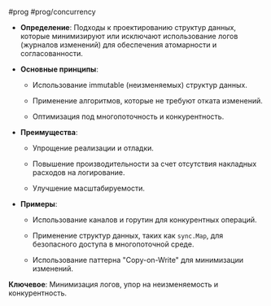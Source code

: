 #prog #prog/concurrency 


- **Определение**: Подходы к проектированию структур данных, которые минимизируют или исключают использование логов (журналов изменений) для обеспечения атомарности и согласованности.
    
- **Основные принципы**:
    
    - Использование immutable (неизменяемых) структур данных.
        
    - Применение алгоритмов, которые не требуют отката изменений.
        
    - Оптимизация под многопоточность и конкурентность.
        
- **Преимущества**:
    
    - Упрощение реализации и отладки.
        
    - Повышение производительности за счет отсутствия накладных расходов на логирование.
        
    - Улучшение масштабируемости.
        
- **Примеры**:
    
    - Использование каналов и горутин для конкурентных операций.
        
    - Применение структур данных, таких как `sync.Map`, для безопасного доступа в многопоточной среде.
        
    - Использование паттерна "Copy-on-Write" для минимизации изменений.
        

**Ключевое**: Минимизация логов, упор на неизменяемость и конкурентность.